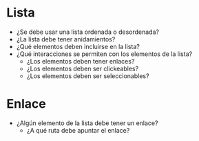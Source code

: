 # Lista

- ¿Se debe usar una lista ordenada o desordenada?
- ¿La lista debe tener anidamientos?
- ¿Qué elementos deben incluirse en la lista?
- ¿Qué interacciones se permiten con los elementos de la lista?
    - ¿Los elementos deben tener enlaces?
    - ¿Los elementos deben ser clickeables?
    - ¿Los elementos deben ser seleccionables?

# Enlace

- ¿Algún elemento de la lista debe tener un enlace?
    - ¿A qué ruta debe apuntar el enlace?